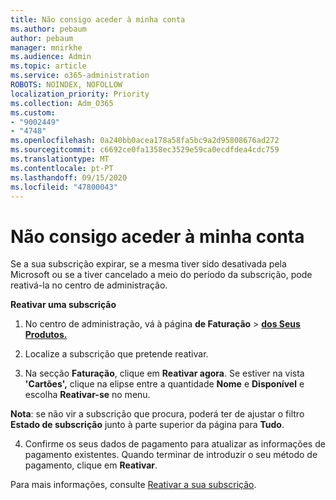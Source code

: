 ```yaml
---
title: Não consigo aceder à minha conta
ms.author: pebaum
author: pebaum
manager: mnirkhe
ms.audience: Admin
ms.topic: article
ms.service: o365-administration
ROBOTS: NOINDEX, NOFOLLOW
localization_priority: Priority
ms.collection: Adm_O365
ms.custom:
- "9002449"
- "4748"
ms.openlocfilehash: 0a240bb0acea178a58fa5bc9a2d95808676ad272
ms.sourcegitcommit: c6692ce0fa1358ec3529e59ca0ecdfdea4cdc759
ms.translationtype: MT
ms.contentlocale: pt-PT
ms.lasthandoff: 09/15/2020
ms.locfileid: "47800043"
---
```

# <a name="unable-to-access-my-account"></a>Não consigo aceder à minha conta

Se a sua subscrição expirar, se a mesma tiver sido desativada pela Microsoft ou se a tiver cancelado a meio do período da subscrição, pode reativá-la no centro de administração.

**Reativar uma subscrição**

1. No centro de administração, vá à página **de Faturação**  >  **[dos Seus Produtos.](https://go.microsoft.com/fwlink/p/?linkid=842054)**

2. Localize a subscrição que pretende reativar.

3. Na secção **Faturação**, clique em **Reativar agora**. Se estiver na vista **'Cartões',** clique na elipse entre a quantidade **Nome** e **Disponível** e escolha **Reativar-se** no menu.

**Nota**: se não vir a subscrição que procura, poderá ter de ajustar o filtro **Estado de subscrição** junto à parte superior da página para **Tudo**.

4. Confirme os seus dados de pagamento para atualizar as informações de pagamento existentes. Quando terminar de introduzir o seu método de pagamento, clique em **Reativar**.

Para mais informações, consulte [Reativar a sua subscrição](https://docs.microsoft.com/microsoft-365/commerce/subscriptions/reactivate-your-subscription).
